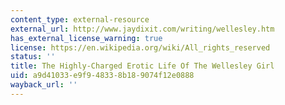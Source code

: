 ```yaml
---
content_type: external-resource
external_url: http://www.jaydixit.com/writing/wellesley.htm
has_external_license_warning: true
license: https://en.wikipedia.org/wiki/All_rights_reserved
status: ''
title: The Highly-Charged Erotic Life Of The Wellesley Girl
uid: a9d41033-e9f9-4833-8b18-9074f12e0888
wayback_url: ''
---
```


